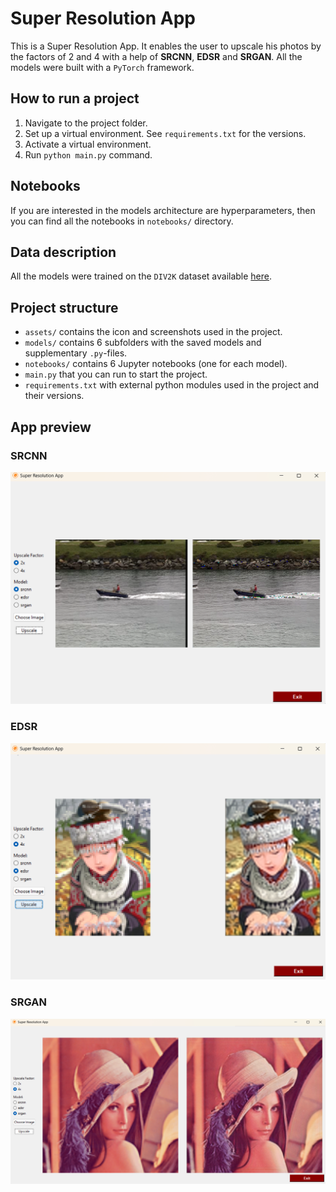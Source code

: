 # Super Resolution App

This is a Super Resolution App. It enables the user to upscale his photos by the factors of 2 and 4 with a help of **SRCNN**, **EDSR** and **SRGAN**. All the models were built with a `PyTorch` framework.

## How to run a project
1. Navigate to the project folder.
2. Set up a virtual environment. See `requirements.txt` for the versions.
3. Activate a virtual environment.
4. Run `python main.py` command.

## Notebooks
If you are interested in the models architecture are hyperparameters, then you can find all the notebooks in `notebooks/` directory. 

## Data description
All the models were trained on the `DIV2K` dataset available [here](https://data.vision.ee.ethz.ch/cvl/DIV2K/).

## Project structure
- `assets/` contains the icon and screenshots used in the project.
- `models/` contains 6 subfolders with the saved models and supplementary `.py`-files.
- `notebooks/` contains 6 Jupyter notebooks (one for each model).
- `main.py` that you can run to start the project.
- `requirements.txt` with external python modules used in the project and their versions.

## App preview

### SRCNN

![SRCNN 2x Preview](/assets/srcnn_2x_preview.png)

### EDSR
![EDSR 4x Preview](/assets/edsr_4x_preview.png)

### SRGAN
![SRGAN 4x Preview](/assets/srgan_4x_preview.png)